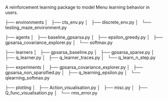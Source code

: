A reinforcement learning package to model Menu learning behavior in users.

├── environments
│   ├── cts_env.py
│   ├── discrete_env.py
│   └── testing_maze_environment.py

├── agents
│   ├── baseline_gpsarsa.py
│   ├── epsilon_greedy.py
│   ├── gpsarsa_covariance_explorer.py
│   └── softmax.py

├── learners
│   ├── gpsarsa_baseline.py
│   ├── gpsarsa_sparse.py
│   ├── q_learner.py
│   ├── q_learner_traces.py
│   └── q_learn_n_step.py

├── experiments
│   ├── gpsarsa_covariance_explorer.py
│   ├── gpsarsa_non_sparsified.py
│   ├── q_learning_epsilon.py
│   └── qlearning_softmax.py

├── plotting
│   ├── Action_visualisation.py
│   ├── misc.py
│   ├── Q_func_visualisation.py
│   └── rms_error.py


